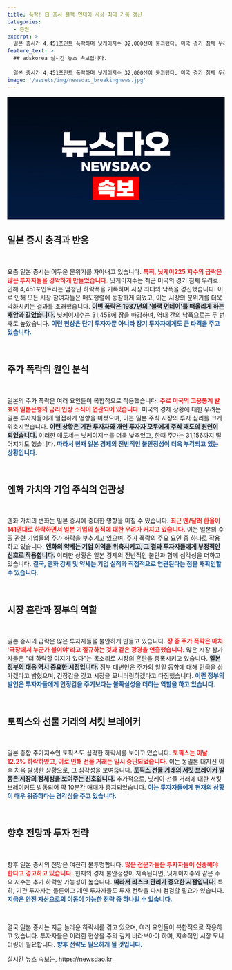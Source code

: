 ```yaml
---
title: 폭락! 日 증시 블랙 먼데이 사상 최대 기록 갱신
categories:
  - 증권
excerpt: >
  일본 증시가 4,451포인트 폭락하며 닛케이지수 32,000선이 붕괴됐다. 미국 경기 침체 우려와 엔화 강세로 시장 혼란이 지속, 기관과 개인 투자자 모두 매도로 나서며 전례 없는 낙폭을 기록했다.
feature_text: >
  ## adskorea 실시간 뉴스 속보입니다.

  일본 증시가 4,451포인트 폭락하며 닛케이지수 32,000선이 붕괴됐다. 미국 경기 침체 우려와 엔화 강세로 시장 혼란이 지속, 기관과 개인 투자자 모두 매도로 나서며 전례 없는 낙폭을 기록했다.
image: '/assets/img/newsdao_breakingnews.jpg'
---
```


<p><img src="/assets/img/newsdao_breakingnews.jpg" alt="adskorea 속보" /></p>

<h2 data-ke-size="size26">일본 증시 충격과 반응</h2>

<p data-ke-size="size16">&nbsp;</p>

<p>요즘 일본 증시는 어두운 분위기를 자아내고 있습니다. <b><span style="color: #ee2323;">특히, 닛케이225 지수의 급락은 많은 투자자들을 경악하게 만들었습니다.</span></b> 닛케이지수는 최근 미국의 경기 침체 우려로 인해 4,451포인트라는 엄청난 하락폭을 기록하며 사상 최대의 낙폭을 경신했습니다. 이로 인해 모든 시장 참여자들은 매도행렬에 동참하게 되었고, 이는 시장의 분위기를 더욱 악화시키는 결과를 초래했습니다. <b><span style="background-color: #21538527;">이번 폭락은 1987년의 '블랙 먼데이'를 떠올리게 하는 재앙과 같았습니다.</span></b> 닛케이지수는 31,458에 장을 마감하며, 역대 간의 낙폭으로는 두 번째로 높았습니다. <b><span style="color: #1a5490;">이런 현상은 단기 투자자뿐 아니라 장기 투자자에게도 큰 타격을 주고 있습니다.</span></b></p>

<p data-ke-size="size16">&nbsp;</p>

<h2 data-ke-size="size26">주가 폭락의 원인 분석</h2>

<p data-ke-size="size16">&nbsp;</p>

<p>일본의 주가 폭락은 여러 요인들이 복합적으로 작용했습니다. <b><span style="color: #ee2323;">주로 미국의 고용통계 발표와 일본은행의 금리 인상 소식이 연관되어 있습니다.</span></b> 미국의 경제 상황에 대한 우려는 일본 투자자들에게 밀접하게 영향을 미쳤으며, 이는 일본 주식 시장의 투자 심리를 크게 위축시켰습니다. <b><span style="background-color: #21538527;">이런 상황은 기관 투자자와 개인 투자자 모두에게 주식 매도의 원인이 되었습니다.</span></b> 이러한 매도세는 닛케이지수를 더욱 낮추었고, 한때 주가는 31,156까지 떨어지기도 했습니다. <b><span style="color: #1a5490;">따라서 현재 일본 경제의 전반적인 불안정성이 더욱 부각되고 있는 상황입니다.</span></b></p>

<p data-ke-size="size16">&nbsp;</p>

<h2 data-ke-size="size26">엔화 가치와 기업 주식의 연관성</h2>

<p data-ke-size="size16">&nbsp;</p>

<p>엔화 가치의 변화는 일본 증시에 중대한 영향을 미칠 수 있습니다. <b><span style="color: #ee2323;">최근 엔/달러 환율이 141엔대로 하락하면서 일본 기업의 실적에 대한 우려가 커지고 있습니다.</span></b> 이는 일본의 수출 관련 기업들의 주가 하락을 부추기고 있으며, 주가 폭락의 주요 요인 중 하나로 작용하고 있습니다. <b><span style="background-color: #21538527;">엔화의 약세는 기업 이익을 위축시키고, 그 결과 투자자들에게 부정적인 신호로 작용합니다.</span></b> 이러한 상황은 일본 경제의 전반적인 불안과 함께 심각성을 더하고 있습니다. <b><span style="color: #1a5490;">결국, 엔화 강세 및 약세는 기업 실적과 직접적으로 연관된다는 점을 재확인할 수 있습니다.</span></b></p>

<p data-ke-size="size16">&nbsp;</p>

<h2 data-ke-size="size26">시장 혼란과 정부의 역할</h2>

<p data-ke-size="size16">&nbsp;</p>

<p>일본 증시의 급락은 많은 투자자들을 불안하게 만들고 있습니다. <b><span style="color: #ee2323;">장 중 주가 폭락은 마치 '극장에서 누군가 불이야'라고 절규하는 것과 같은 광경을 연출했습니다.</span></b> 많은 시장 참가자들은 "더 하락할 여지가 있다"는 목소리로 시장의 혼란을 증폭시키고 있습니다. <b><span style="background-color: #21538527;">일본 정부의 대응 역시 중요한 시점입니다.</span></b> 정부 대변인은 주가의 일일 동향에 대해 언급을 삼가겠다고 밝혔으며, 긴장감을 갖고 시장을 모니터링하겠다고 다짐했습니다. <b><span style="color: #1a5490;">이런 정부의 발언은 투자자들에게 안정감을 주기보다는 불확실성을 더하는 역할을 하고 있습니다.</span></b></p>

<p data-ke-size="size16">&nbsp;</p>

<h2 data-ke-size="size26">토픽스와 선물 거래의 서킷 브레이커</h2>

<p data-ke-size="size16">&nbsp;</p>

<p>일본 종합 주가지수인 토픽스도 심각한 하락세를 보이고 있습니다. <b><span style="color: #ee2323;">토픽스는 이날 12.2% 하락하였고, 이로 인해 선물 거래는 일시 중단되었습니다.</span></b> 이는 동일본 대지진 이후 처음 발생한 상황으로, 그 심각성을 보여줍니다. <b><span style="background-color: #21538527;">토픽스 선물 거래의 서킷 브레이커 발동은 시장의 정체성을 보여주는 신호입니다.</span></b> 추가적으로, 닛케이 선물 거래에 대한 서킷 브레이커도 발동되어 약 10분간 매매가 중지되었습니다. <b><span style="color: #1a5490;">이는 투자자들에게 현재의 상황이 매우 위중하다는 경각심을 주고 있습니다.</span></b></p>

<p data-ke-size="size16">&nbsp;</p>

<h2 data-ke-size="size26">향후 전망과 투자 전략</h2>

<p data-ke-size="size16">&nbsp;</p>

<p>향후 일본 증시의 전망은 여전히 불투명합니다. <b><span style="color: #ee2323;">많은 전문가들은 투자자들이 신중해야 한다고 경고하고 있습니다.</span></b> 현재의 경제 불안정성이 지속된다면, 닛케이지수와 같은 주요 지수는 추가 하락할 가능성이 높습니다. <b><span style="background-color: #21538527;">따라서 리스크 관리가 중요한 시점입니다.</span></b> 특히, 기관 투자자는 물론이고 개인 투자자들도 투자 전략을 다시 점검할 필요가 있습니다. <b><span style="color: #1a5490;">지금은 안전 자산으로의 이동이 가능한 전략 중 하나일 수 있습니다.</span></b></p>

<p data-ke-size="size16">&nbsp;</p>

<p>결국 일본 증시는 지금 놀라운 하락세를 겪고 있으며, 여러 요인들이 복합적으로 작용하고 있습니다. 투자자들은 이러한 현상을 주의 깊게 바라보아야 하며, 지속적인 시장 모니터링이 필요합니다. <b><span style="color: #1a5490;">향후 전략도 필요하게 될 것입니다.</span></b></p>
실시간 뉴스 속보는, <a href="https://newsdao.kr" rel="dofollow">https://newsdao.kr</a>


